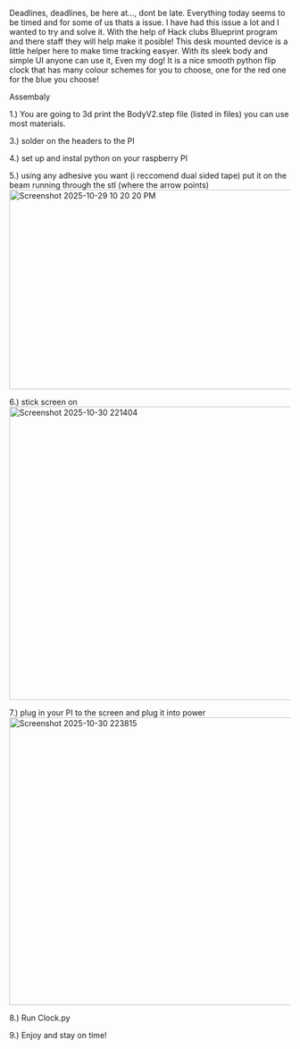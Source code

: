 Deadlines, deadlines, be here at..., dont be late. Everything today seems to be timed and for some of us thats a issue.
I have had this issue a lot and I wanted to try and solve it.
With the help of Hack clubs Blueprint program and there staff they will help make it posible!
This desk mounted device is a little helper here to make time tracking easyer.
With its sleek body and simple UI anyone can use it, Even my dog!
It is a nice smooth python flip clock that has many colour schemes for you to choose, one for the red one for the blue you choose!




Assembaly

1.) You are going to 3d print the BodyV2.step file (listed in files) you can use most materials.

3.) solder on the headers to the PI

4.) set up and instal python on your raspberry PI

5.) using any adhesive you want (i reccomend dual sided tape) put it on the beam running through the stl   (where the arrow points)            <img width="512" height="357" alt="Screenshot 2025-10-29 10 20 20 PM" src="https://github.com/user-attachments/assets/1c3c67dc-678b-45ae-9a7b-cf5af8a06005" />

6.) stick screen on
<img width="587" height="525" alt="Screenshot 2025-10-30 221404" src="https://github.com/user-attachments/assets/90aa0373-fc77-4515-9b27-860ea807fc04" />


7.) plug in your PI to the screen and plug it into power
<img width="589" height="515" alt="Screenshot 2025-10-30 223815" src="https://github.com/user-attachments/assets/ac601d40-b1b2-4aac-8d4b-97b7960e057d" />

8.) Run Clock.py

9.) Enjoy and stay on time!
